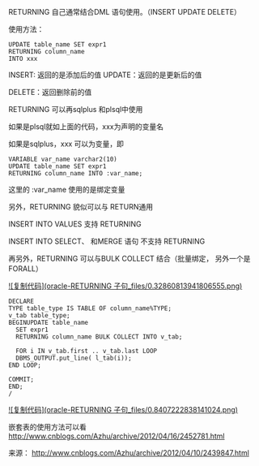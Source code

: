 RETURNING 自己通常结合DML 语句使用。（INSERT UPDATE DELETE）

使用方法：

```
UPDATE table_name SET expr1
RETURNING column_name
INTO xxx
```

INSERT: 返回的是添加后的值
UPDATE：返回的是更新后的值

DELETE：返回删除前的值

RETURNING 可以再sqlplus 和plsql中使用

如果是plsql就如上面的代码，xxx为声明的变量名

如果是sqlplus，xxx 可以为变量，即

```
VARIABLE var_name varchar2(10)
UPDATE table_name SET expr1
RETURNING column_name INTO :var_name;
```

这里的 :var_name  使用的是绑定变量

另外，RETURNING 貌似可以与 RETURN通用

INSERT INTO VALUES 支持 RETURNING 

INSERT INTO SELECT、 和MERGE 语句 不支持 RETURNING

 

再另外，RETURNING 可以与BULK COLLECT 结合（批量绑定， 另外一个是 FORALL）

[![复制代码](oracle-RETURNING 子句_files/0.32860813941806555.png)]()

```
DECLARE
TYPE table_type IS TABLE OF column_name%TYPE;
v_tab table_type;
BEGINUPDATE table_name
  SET expr1
  RETURNING column_name BULK COLLECT INTO v_tab;

  FOR i IN v_tab.first .. v_tab.last LOOP
  DBMS_OUTPUT.put_line( l_tab(i));
END LOOP;

COMMIT;
END;
/
```

[![复制代码](oracle-RETURNING 子句_files/0.8407222838141024.png)]()

嵌套表的使用方法可以看
<http://www.cnblogs.com/Azhu/archive/2012/04/16/2452781.html>

来源： <http://www.cnblogs.com/Azhu/archive/2012/04/10/2439847.html>